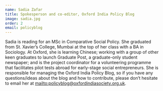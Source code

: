 ```yaml
---
name: Sadia Zafar
title: Spokesperson and co-editor, Oxford India Policy Blog
image: sadia.jpg
order: 2
email: policyblog
---
```


Sadia is reading for an MSc in Comparative Social Policy. She graduated
from St. Xavier’s College, Mumbai at the top of her class with a BA in
Sociology. At Oxford, she is learning Chinese; working with a group of
other keen graduates to launch Graduate Post, a graduate-only student
newspaper; and is the project coordinator for a volunteering programme that
facilitates pilot tests abroad for early-stage social entrepreneurs. She is
responsible for managing the Oxford India Policy Blog, so if you have any
questions/ideas about the blog and how to contribute, please don’t hesitate
to email her at <mailto:policyblog@oxfordindiasociety.org.uk>.
